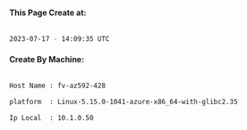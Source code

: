 
   
#### This Page Create at:

```bash

2023-07-17 - 14:09:35 UTC

```

#### Create By Machine:

```bash

Host Name : fv-az592-428

platform  : Linux-5.15.0-1041-azure-x86_64-with-glibc2.35

Ip Local  : 10.1.0.50

```


